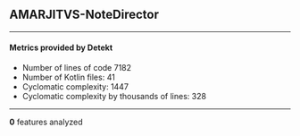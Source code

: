## AMARJITVS-NoteDirector
----
#### Metrics provided by Detekt
* Number of lines of code 7182
* Number of Kotlin files: 41
* Cyclomatic complexity: 1447
* Cyclomatic complexity by thousands of lines: 328 

----
**0** features analyzed



